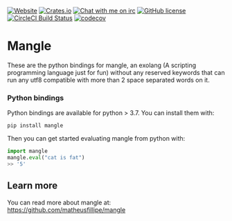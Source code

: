[![Website](https://img.shields.io/badge/website-mangle.ga-blue.svg)](https://mangle.ga)
[![Crates.io](https://img.shields.io/crates/v/mangle.svg)](https://crates.io/crates/mangle)
[![Chat with me on irc](https://img.shields.io/badge/-IRC-gray?logo=gitter)](https://mangle.ga/irc)
[![GitHub license](https://img.shields.io/badge/license-MIT-blue.svg)](https://raw.githubusercontent.com/matheusfillipe/mangle/master/LICENSE)
[![CircleCI Build Status](https://circleci.com/gh/matheusfillipe/mangle.svg?style=shield)](https://circleci.com/gh/matheusfillipe/mangle)
[![codecov](https://codecov.io/gh/matheusfillipe/mangle/branch/master/graph/badge.svg)](https://codecov.io/gh/matheusfillipe/mangle)
# Mangle

These are the python bindings for mangle, an exolang (A scripting programming language just for fun) without any reserved keywords that can run any utf8 compatible with more than 2 space separated words on it.

### Python bindings

Python bindings are available for python > 3.7. You can install them with:

`pip install mangle`

Then you can get started evaluating mangle from python with:

```python
import mangle
mangle.eval("cat is fat")
>> '5'
```


## Learn more

You can read more about mangle at: https://github.com/matheusfillipe/mangle
